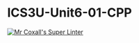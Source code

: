 # ICS3U-Unit6-01-CPP

[![Mr Coxall's Super Linter](https://github.com/venika-sem/ICS3U-Unit6-01-CPP/workflows/Mr%20Coxall's%20Super%20Linter/badge.svg)](https://github.com/venika-sem/ICS3U-Unit6-01-CPP/actions/)
